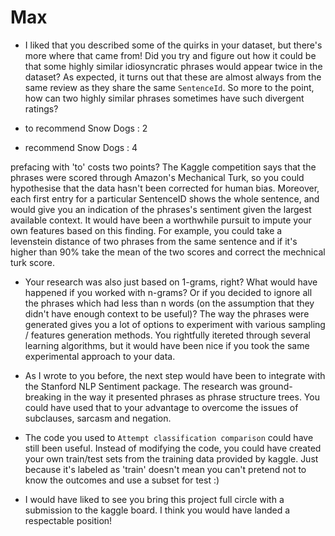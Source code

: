# Max

* I liked that you described some of the quirks in your dataset, but there's more where that came from! Did you try and figure out how it could be that some highly similar idiosyncratic phrases would appear twice in the dataset? As expected, it turns out that these are almost always from the same review as they share the same `SentenceId`. So more to the point, how can two highly similar phrases sometimes have such divergent ratings? 

* to recommend Snow Dogs : 2 
* recommend Snow Dogs : 4

prefacing with 'to' costs two points? The Kaggle competition says that the phrases were scored through Amazon's Mechanical Turk, so you could hypothesise that the data hasn't been corrected for human bias. Moreover, each first entry for a particular SentenceID shows the whole sentence, and would give you an indication of the phrases's sentiment given the largest available context. It would have been a worthwhile pursuit to impute your own features based on this finding. For example, you could take a levenstein distance of two phrases from the same sentence and if it's higher than 90% take the mean of the two scores and correct the mechnical turk score.

* Your research was also just based on 1-grams, right? What would have happened if you worked with n-grams? Or if you decided to ignore all the phrases which had less than n words (on the assumption that they didn't have enough context to be useful)? The way the phrases were generated gives you a lot of options to experiment with various sampling / features generation methods. You rightfully itereted through several learning algorithms, but it would have been nice if you took the same experimental approach to your data.

* As I wrote to you before, the next step would have been to integrate with the Stanford NLP Sentiment package. The research was ground-breaking in the way it presented phrases as phrase structure trees. You could have used that to your advantage to overcome the issues of subclauses, sarcasm and negation.

* The code you used to `Attempt classification comparison` could have still been useful. Instead of modifying the code, you could have created your own train/test sets from the training data provided by kaggle. Just because it's labeled as 'train' doesn't mean you can't pretend not to know the outcomes and use a subset for test :)

* I would have liked to see you bring this project full circle with a submission to the kaggle board. I think you would have landed a respectable position! 
